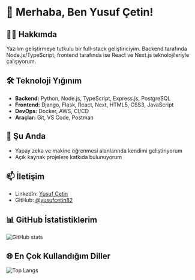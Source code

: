 # 👋 Merhaba, Ben Yusuf Çetin!

## 👨‍💻 Hakkımda
Yazılım geliştirmeye tutkulu bir full-stack geliştiriciyim. Backend tarafında Node.js/TypeScript, frontend tarafında ise React ve Next.js teknolojileriyle çalışıyorum.

## 🛠 Teknoloji Yığınım
- **Backend:** Python, Node.js, TypeScript, Express.js, PostgreSQL
- **Frontend:** Django, Flask, React, Next, HTML5, CSS3, JavaScript
- **DevOps:** Docker, AWS, CI/CD
- **Araçlar:** Git, VS Code, Postman

## 🌱 Şu Anda
- Yapay zeka ve makine öğrenmesi alanlarında kendimi geliştiriyorum
- Açık kaynak projelere katkıda bulunuyorum

## 📫 İletişim
- LinkedIn: [Yusuf Çetin](https://linkedin.com/in/yusufcetin)
- GitHub: [@yusufcetin82](https://github.com/yusufcetin82)

## 📊 GitHub İstatistiklerim
![GitHub stats](https://github-readme-stats.vercel.app/api?username=yusufcetin82&show_icons=true&theme=radical)

## 🌐 En Çok Kullandığım Diller
![Top Langs](https://github-readme-stats.vercel.app/api/top-langs/?username=yusufcetin82&layout=compact&theme=radical) 

